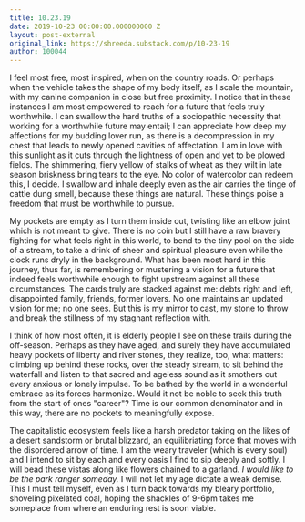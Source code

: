 ```yaml
---
title: 10.23.19
date: 2019-10-23 00:00:00.000000000 Z
layout: post-external
original_link: https://shreeda.substack.com/p/10-23-19
author: 100044
---
```


I feel most free, most inspired, when on the country roads. Or perhaps when the vehicle takes the shape of my body itself, as I scale the mountain, with my canine companion in close but free proximity. I notice that in these instances I am most empowered to reach for a future that feels truly worthwhile. I can swallow the hard truths of a sociopathic necessity that working for a worthwhile future may entail; I can appreciate how deep my affections for my budding lover run, as there is a decompression in my chest that leads to newly opened cavities of affectation. I am in love with this sunlight as it cuts through the lightness of open and yet to be plowed fields. The shimmering, fiery yellow of stalks of wheat as they wilt in late season briskness bring tears to the eye. No color of watercolor can redeem this, I decide. I swallow and inhale deeply even as the air carries the tinge of cattle dung smell, because these things are natural. These things poise a freedom that must be worthwhile to pursue.

My pockets are empty as I turn them inside out, twisting like an elbow joint which is not meant to give. There is no coin but I still have a raw bravery fighting for what feels right in this world, to bend to the tiny pool on the side of a stream, to take a drink of sheer and spiritual pleasure even while the clock runs dryly in the background. What has been most hard in this journey, thus far, is remembering or mustering a vision for a future that indeed feels worthwhile enough to fight upstream against all these circumstances. The cards truly are stacked against me: debts right and left, disappointed family, friends, former lovers. No one maintains an updated vision for me; no one sees. But this is my mirror to cast, my stone to throw and break the stillness of my stagnant reflection with.

I think of how most often, it is elderly people I see on these trails during the off-season. Perhaps as they have aged, and surely they have accumulated heavy pockets of liberty and river stones, they realize, too, what matters: climbing up behind these rocks, over the steady stream, to sit behind the waterfall and listen to that sacred and ageless sound as it smothers out every anxious or lonely impulse. To be bathed by the world in a wonderful embrace as its forces harmonize. Would it not be noble to seek this truth from the start of ones "career"? Time is our common denominator and in this way, there are no pockets to meaningfully expose.

The capitalistic ecosystem feels like a harsh predator taking on the likes of a desert sandstorm or brutal blizzard, an equilibriating force that moves with the disordered arrow of time. I am the weary traveler (which is every soul) and I intend to sit by each and every oasis I find to sip deeply and softly. I will bead these vistas along like flowers chained to a garland. _I would like to be the park ranger someday._ I will not let my age dictate a weak demise. This I must tell myself, even as I turn back towards my bleary portfolio, shoveling pixelated coal, hoping the shackles of 9-6pm takes me someplace from where an enduring rest is soon viable.

